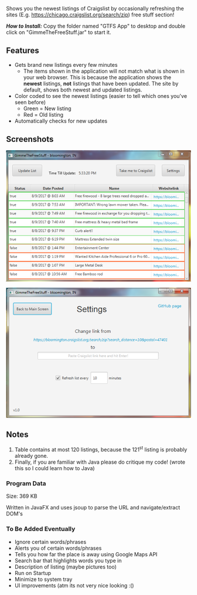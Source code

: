 Shows you the newest listings of Craigslist by occasionally refreshing the sites (E.g. https://chicago.craigslist.org/search/zip) free stuff section!

***How to Install:*** Copy the folder named "GTFS App" to desktop and double click on "GimmeTheFreeStuff.jar" to start it.

## Features
- Gets brand new listings every few minutes
  - The items shown in the application will not match what is shown in your web browser. This is because the application shows the **newest** listings, **not** listings that have been updated. The site by default, shows both newest and updated listings.
- Color coded to see the newest listings (easier to tell which ones you've seen before)
  - Green = New listing
  - Red = Old listing
- Automatically checks for new updates

## Screenshots
![alt text](https://github.com/oxjoe/GimmeTheFreeStuff/blob/master/screenshots/MainUI.png "Main UI")

![alt text](https://github.com/oxjoe/GimmeTheFreeStuff/blob/master/screenshots/SettingsUI.png "Settings UI")


## Notes
1. Table contains at most 120 listings, because the 121<sup>st</sup> listing is probably already gone.
2. Finally, if you are familiar with Java please do critique my code! (wrote this so I could learn how to Java)


### Program Data
Size: 369 KB

Written in JavaFX and uses jsoup to parse the URL and navigate/extract DOM's

### To Be Added Eventually
- Ignore certain words/phrases
- Alerts you of certain words/phrases
- Tells you how far the place is away using Google Maps API
- Search bar that highlights words you type in
- Description of listing (maybe pictures too)
- Run on Startup
- Minimize to system tray
- UI improvements (atm its not very nice looking :()

